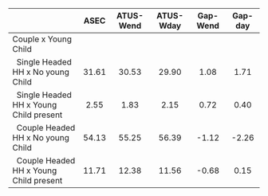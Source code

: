 
|                      |         ASEC |    ATUS-Wend |    ATUS-Wday |     Gap-Wend |      Gap-day |
| -------------------- | :----------: | :----------: | :----------: | :----------: | :----------: |
| Couple x Young Child |              |              |              |              |              |
| &nbsp;&nbsp;Single Headed HH x No young Child |        31.61 |        30.53 |        29.90 |         1.08 |         1.71 |
| &nbsp;&nbsp;Single Headed HH x Young Child present |         2.55 |         1.83 |         2.15 |         0.72 |         0.40 |
| &nbsp;&nbsp;Couple Headed HH x No young Child |        54.13 |        55.25 |        56.39 |        -1.12 |        -2.26 |
| &nbsp;&nbsp;Couple Headed HH x Young Child present |        11.71 |        12.38 |        11.56 |        -0.68 |         0.15 |

